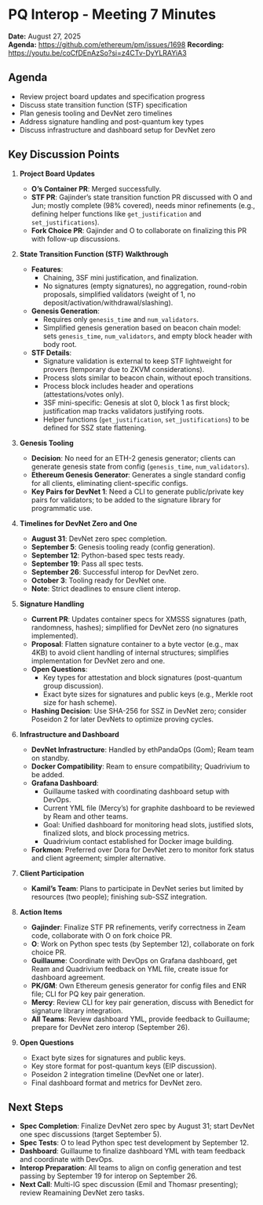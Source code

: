 # PQ Interop - Meeting 7 Minutes

**Date:** August 27, 2025  
**Agenda:** https://github.com/ethereum/pm/issues/1698
**Recording:** https://youtu.be/coCfDEnAzSo?si=z4CTv-DyYLRAYiA3


## Agenda
- Review project board updates and specification progress
- Discuss state transition function (STF) specification
- Plan genesis tooling and DevNet zero timelines
- Address signature handling and post-quantum key types
- Discuss infrastructure and dashboard setup for DevNet zero

## Key Discussion Points
1. **Project Board Updates**
   - **O’s Container PR**: Merged successfully.
   - **STF PR**: Gajinder’s state transition function PR discussed with O and Jun; mostly complete (98% covered), needs minor refinements (e.g., defining helper functions like `get_justification` and `set_justifications`).
   - **Fork Choice PR**: Gajinder and O to collaborate on finalizing this PR with follow-up discussions.

2. **State Transition Function (STF) Walkthrough**
   - **Features**:
     - Chaining, 3SF mini justification, and finalization.
     - No signatures (empty signatures), no aggregation, round-robin proposals, simplified validators (weight of 1, no deposit/activation/withdrawal/slashing).
   - **Genesis Generation**:
     - Requires only `genesis_time` and `num_validators`.
     - Simplified genesis generation based on beacon chain model: sets `genesis_time`, `num_validators`, and empty block header with body root.
   - **STF Details**:
     - Signature validation is external to keep STF lightweight for provers (temporary due to ZKVM considerations).
     - Process slots similar to beacon chain, without epoch transitions.
     - Process block includes header and operations (attestations/votes only).
     - 3SF mini-specific: Genesis at slot 0, block 1 as first block; justification map tracks validators justifying roots.
     - Helper functions (`get_justification`, `set_justifications`) to be defined for SSZ state flattening.

3. **Genesis Tooling**
   - **Decision**: No need for an ETH-2 genesis generator; clients can generate genesis state from config (`genesis_time`, `num_validators`).
   - **Ethereum Genesis Generator**: Generates a single standard config for all clients, eliminating client-specific configs.
   - **Key Pairs for DevNet 1**: Need a CLI to generate public/private key pairs for validators; to be added to the signature library for programmatic use.

4. **Timelines for DevNet Zero and One**
   - **August 31**: DevNet zero spec completion.
   - **September 5**: Genesis tooling ready (config generation).
   - **September 12**: Python-based spec tests ready.
   - **September 19**: Pass all spec tests.
   - **September 26**: Successful interop for DevNet zero.
   - **October 3**: Tooling ready for DevNet one.
   - **Note**: Strict deadlines to ensure client interop.

5. **Signature Handling**
   - **Current PR**: Updates container specs for XMSSS signatures (path, randomness, hashes); simplified for DevNet zero (no signatures implemented).
   - **Proposal**: Flatten signature container to a byte vector (e.g., max 4KB) to avoid client handling of internal structures; simplifies implementation for DevNet zero and one.
   - **Open Questions**:
     - Key types for attestation and block signatures (post-quantum group discussion).
     - Exact byte sizes for signatures and public keys (e.g., Merkle root size for hash scheme).
   - **Hashing Decision**: Use SHA-256 for SSZ in DevNet zero; consider Poseidon 2 for later DevNets to optimize proving cycles.

6. **Infrastructure and Dashboard**
   - **DevNet Infrastructure**: Handled by ethPandaOps (Gom); Ream team on standby.
   - **Docker Compatibility**: Ream to ensure compatibility; Quadrivium to be added.
   - **Grafana Dashboard**:
     - Guillaume tasked with coordinating dashboard setup with DevOps.
     - Current YML file (Mercy’s) for graphite dashboard to be reviewed by Ream and other teams.
     - Goal: Unified dashboard for monitoring head slots, justified slots, finalized slots, and block processing metrics.
     - Quadrivium contact established for Docker image building.
   - **Forkmon**: Preferred over Dora for DevNet zero to monitor fork status and client agreement; simpler alternative.

7. **Client Participation**
   - **Kamil’s Team**: Plans to participate in DevNet series but limited by resources (two people); finishing sub-SSZ integration.

8. **Action Items**
   - **Gajinder**: Finalize STF PR refinements, verify correctness in Zeam code, collaborate with O on fork choice PR.
   - **O**: Work on Python spec tests (by September 12), collaborate on fork choice PR.
   - **Guillaume**: Coordinate with DevOps on Grafana dashboard, get Ream and Quadrivium feedback on YML file, create issue for dashboard agreement.
   - **PK/GM**: Own Ethereum genesis generator for config files and ENR file; CLI for PQ key pair generation.
   - **Mercy**: Review CLI for key pair generation, discuss with Benedict for signature library integration.
   - **All Teams**: Review dashboard YML, provide feedback to Guillaume; prepare for DevNet zero interop (September 26).

9. **Open Questions**
   - Exact byte sizes for signatures and public keys.
   - Key store format for post-quantum keys (EIP discussion).
   - Poseidon 2 integration timeline (DevNet one or later).
   - Final dashboard format and metrics for DevNet zero.

## Next Steps
- **Spec Completion**: Finalize DevNet zero spec by August 31; start DevNet one spec discussions (target September 5).
- **Spec Tests**: O to lead Python spec test development by September 12.
- **Dashboard**: Guillaume to finalize dashboard YML with team feedback and coordinate with DevOps.
- **Interop Preparation**: All teams to align on config generation and test passing by September 19 for interop on September 26.
- **Next Call**: Multi-IG spec discussion (Emil and Thomasr presenting); review Reamaining DevNet zero tasks.